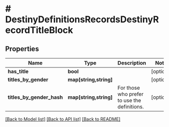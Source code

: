 # # DestinyDefinitionsRecordsDestinyRecordTitleBlock

## Properties

Name | Type | Description | Notes
------------ | ------------- | ------------- | -------------
**has_title** | **bool** |  | [optional]
**titles_by_gender** | **map[string,string]** |  | [optional]
**titles_by_gender_hash** | **map[string,string]** | For those who prefer to use the definitions. | [optional]

[[Back to Model list]](../../README.md#models) [[Back to API list]](../../README.md#endpoints) [[Back to README]](../../README.md)
